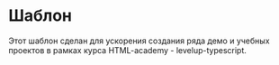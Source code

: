 # Шаблон

Этот шаблон сделан для ускорения создания ряда демо и учебных проектов в рамках курса HTML-academy - levelup-typescript.
